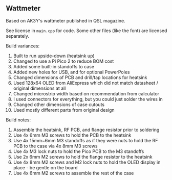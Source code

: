 ## Wattmeter

Based on AK3Y's wattmeter published in QSL magazine.

See license in `main.cpp` for code.  Some other files (like the font) are licensed separately.

Build variances:
1. Built to run upside-down (heatsink up)
2. Changed to use a Pi Pico 2 to reduce BOM cost
3. Added some built-in standoffs to case
4. Added new holes for USB, and for optional PowerPoles
5. Changed dimensions of PCB and drill/tap locations for heatsink
6. Used 128x64 OLED from AliExpress which did not match datasheet / original dimensions at all
7. Changed microstrip width based on recommendation from calculator
8. I used connectors for everything, but you could just solder the wires in
9. Changed other dimensions of case cutouts
10. Used mostly different parts from original design

Build notes:
1. Assemble the heatsink, RF PCB, and flange resistor prior to soldering
2. Use 4x 6mm M3 screws to hold the PCB to the heatsink
3. Use 4x 15mm~6mm M3 standoffs as if they were nuts to hold the RF PCB to the case via 4x 8mm M3 screws
4. Use 4x M3 lock nuts to hold the Pico PCB to the M3 standoffs
5. Use 2x 6mm M2 screws to hold the flange resistor to the heatsink
6. Use 4x 8mm M2 screws and M2 lock nuts to hold the OLED display in place - be gentle on the board
7. Use 4x 6mm M2 screws to assemble the rest of the case